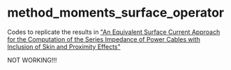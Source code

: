 # method_moments_surface_operator
Codes to replicate the results in ["An Equivalent Surface Current Approach for the Computation of the Series Impedance of Power Cables with Inclusion of Skin and Proximity Effects"](https://ieeexplore.ieee.org/document/6579736)

NOT WORKING!!!
